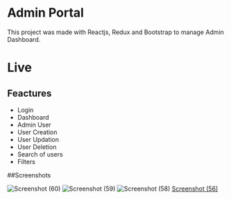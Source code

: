 # Admin Portal

This project was made with Reactjs, Redux and Bootstrap to manage Admin Dashboard.

# Live



## Feactures
* Login
* Dashboard
* Admin User
* User Creation
* User Updation
* User Deletion
* Search of users
* Filters


##Screenshots

![Screenshot (60)](https://user-images.githubusercontent.com/76946978/195751747-97252996-7e45-4010-888f-f4c936a0b6f0.png)
![Screenshot (59)](https://user-images.githubusercontent.com/76946978/195751832-5a6fcde0-e440-44cf-95a0-205e6e740484.png)
![Screenshot (58)](https://user-images.githubusercontent!.com/76946978/195751852-7667ae25-4067-4694-8f6c-d677d2c192de.png)
[Screenshot (56)](https://user-images.githubusercontent.com/76946978/195751865-b8ac0db8-f92c-4dd1-a282-8420377393ef.png)



